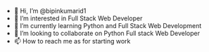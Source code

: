 - 👋 Hi, I’m @bipinkumarid1
- 👀 I’m interested in Full Stack Web Developer
- 🌱 I’m currently learning Python and Full Stack Web Development
- 💞️ I’m looking to collaborate on Python Full stack Web Developer
- 📫 How to reach me as for starting work 

<!---
bipinkumarid1/bipinkumarid1 is a ✨ special ✨ repository because its `README.md` (this file) appears on your GitHub profile.
You can click the Preview link to take a look at your changes.
--->
